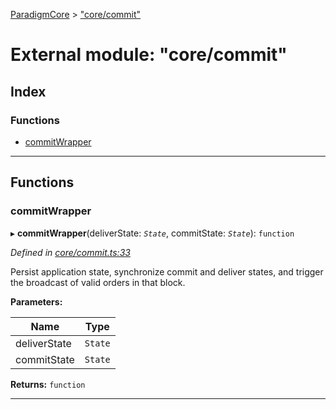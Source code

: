 [ParadigmCore](../README.md) > ["core/commit"](../modules/_core_commit_.md)

# External module: "core/commit"

## Index

### Functions

* [commitWrapper](_core_commit_.md#commitwrapper)

---

## Functions

<a id="commitwrapper"></a>

###  commitWrapper

▸ **commitWrapper**(deliverState: *`State`*, commitState: *`State`*): `function`

*Defined in [core/commit.ts:33](https://github.com/paradigmfoundation/paradigmcore/blob/922005d/src/core/commit.ts#L33)*

Persist application state, synchronize commit and deliver states, and trigger the broadcast of valid orders in that block.

**Parameters:**

| Name | Type |
| ------ | ------ |
| deliverState | `State` |
| commitState | `State` |

**Returns:** `function`

___


